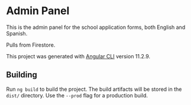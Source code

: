 # Admin Panel

This is the admin panel for the school application forms, both English and Spanish.

Pulls from Firestore.

This project was generated with [Angular CLI](https://github.com/angular/angular-cli) version 11.2.9.

## Building

Run `ng build` to build the project. The build artifacts will be stored in the `dist/` directory. Use the `--prod` flag for a production build.
